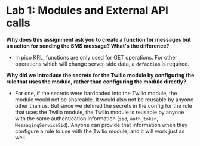# Lab 1: Modules and External API calls

**Why does this assignment ask you to create a function for messages but an action for sending the SMS message? What's the difference?**
* In pico KRL, functions are only used for GET operations.  For other operations which will change server-side data, a `defaction` is required.

**Why did we introduce the secrets for the Twilio module by configuring the rule that uses the module, rather than configuring the module directly?**
* For one, if the secrets were hardcoded into the Twilio module, the module would not be shareable.  It would also not be reusable by anyone other than us.  But since we defined the secrets in the config for the rule that uses the Twilio module, the Twilio module is reusable by anyone with the same authentication information (`sid`, `auth_token`, `MessagingServiceSid`).  Anyone can provide that information when they configure a rule to use with the Twilio module, and it will work just as well.
